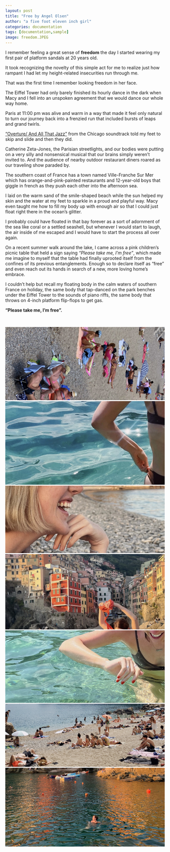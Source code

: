 ```yaml
---
layout: post
title: "Free by Angel Olsen"
author: "a five foot eleven inch girl"
categories: documentation
tags: [documentation,sample]
image: freedom.JPEG
---
```


I remember feeling a great sense of **freedom** the day I started wearing my first pair of platform sandals at 20 years old. 

It took recognizing the novelty of this simple act for me to realize just how rampant I had let my height-related insecurities run through me. 

That was the first time I remember looking freedom in her face. 


The Eiffel Tower had only barely finished its hourly dance in the dark when Macy and I fell into an unspoken agreement that we would dance our whole way home. 

Paris at 11:00 pm was alive and warm in a way that made it feel only natural to turn our journey back into a frenzied run that included bursts of leaps and grand twirls. 

[“Overture/ And All That Jazz”](https://open.spotify.com/track/3cGmUgp7hF5Eb8NyuEmtCA?si=3b5875949fe541a3) from the Chicago soundtrack told my feet to skip and slide and then they did. 

Catherine Zeta-Jones, the Parisian streetlights, and our bodies were putting on a very silly and nonsensical musical that our brains simply weren’t invited to. And the audience of nearby outdoor restaurant diners roared as our traveling show paraded by.


The southern coast of France has a town named Ville-Franche Sur Mer which has orange-and-pink-painted restaurants and 12-year-old boys that giggle in french as they push each other into the afternoon sea. 

I laid on the warm sand of the smile-shaped beach while the sun helped my skin and the water at my feet to sparkle in a proud and playful way. Macy even taught me how to fill my body up with enough air so that I could just float right there in the ocean’s glitter. 

I probably could have floated in that bay forever as a sort of adornment of the sea like coral or a settled seashell, but whenever I would start to laugh, the air inside of me escaped and I would have to start the process all over again.

On a recent summer walk around the lake, I came across a pink children’s picnic table that held a sign saying _“Please take me, I’m free”_, which made me imagine to myself that the table had finally uprooted itself from the confines of its previous entanglements. Enough so to declare itself as “free” and even reach out its hands in search of a new, more loving home’s embrace. 

I couldn’t help but recall my floating body in the calm waters of southern France on holiday, the same body that tap-danced on the park benches under the Eiffel Tower to the sounds of piano riffs, the same body that throws on 4-inch platform flip-flops to get gas. 

**“Please take me, I’m free”.**

<br/>

![Old Women Wear Bikinis](https://raw.githubusercontent.com/sophieggee/fkagrace/gh-pages/assets/img/july/boobs.jpg "Old Women Wear Bikinis")
![Ocean Glitter](https://raw.githubusercontent.com/sophieggee/fkagrace/gh-pages/assets/img/july/glitter.jpg "Ocean Glitter")
![Macy Laughs](https://raw.githubusercontent.com/sophieggee/fkagrace/gh-pages/assets/img/july/macy-smiling.jpg "Macy Laughs")
![Take Off Your Shirt When You Can](https://raw.githubusercontent.com/sophieggee/fkagrace/gh-pages/assets/img/july/shirt-off.jpg "Take Off Your Shirt When You Can")
![I Laugh](https://raw.githubusercontent.com/sophieggee/fkagrace/gh-pages/assets/img/july/smile.jpg "I Laugh")
![More Beach](https://raw.githubusercontent.com/sophieggee/fkagrace/gh-pages/assets/img/july/beach-1.jpg "More Beach")
![Wade in the Water](https://raw.githubusercontent.com/sophieggee/fkagrace/gh-pages/assets/img/july/water-wading.JPG "Wade in the Water")